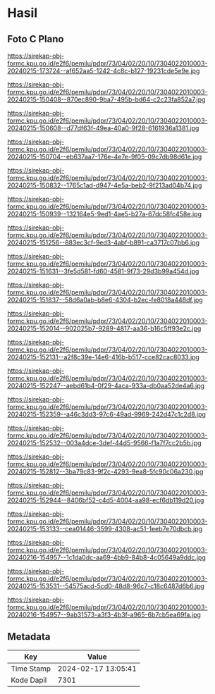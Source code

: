 # Hasil

## Foto C Plano

https://sirekap-obj-formc.kpu.go.id/e2f6/pemilu/pdpr/73/04/02/20/10/7304022010003-20240215-173724--af652aa5-1242-4c8c-b127-19231cde5e9e.jpg

https://sirekap-obj-formc.kpu.go.id/e2f6/pemilu/pdpr/73/04/02/20/10/7304022010003-20240215-150408--870ec890-9ba7-495b-bd64-c2c23fa852a7.jpg

https://sirekap-obj-formc.kpu.go.id/e2f6/pemilu/pdpr/73/04/02/20/10/7304022010003-20240215-150608--d77df63f-49ea-40a0-9f28-6161936a1381.jpg

https://sirekap-obj-formc.kpu.go.id/e2f6/pemilu/pdpr/73/04/02/20/10/7304022010003-20240215-150704--eb637aa7-176e-4e7e-9f05-09c7db98d61e.jpg

https://sirekap-obj-formc.kpu.go.id/e2f6/pemilu/pdpr/73/04/02/20/10/7304022010003-20240215-150832--1765c1ad-d947-4e5a-beb2-9f213ad04b74.jpg

https://sirekap-obj-formc.kpu.go.id/e2f6/pemilu/pdpr/73/04/02/20/10/7304022010003-20240215-150939--132164e5-9ed1-4ae5-b27a-67dc58fc458e.jpg

https://sirekap-obj-formc.kpu.go.id/e2f6/pemilu/pdpr/73/04/02/20/10/7304022010003-20240215-151256--883ec3cf-9ed3-4abf-b891-ca3717c07bb6.jpg

https://sirekap-obj-formc.kpu.go.id/e2f6/pemilu/pdpr/73/04/02/20/10/7304022010003-20240215-151631--3fe5d581-fd60-4581-9f73-29d3b99a454d.jpg

https://sirekap-obj-formc.kpu.go.id/e2f6/pemilu/pdpr/73/04/02/20/10/7304022010003-20240215-151837--58d6a0ab-b8e6-4304-b2ec-fe8018a448df.jpg

https://sirekap-obj-formc.kpu.go.id/e2f6/pemilu/pdpr/73/04/02/20/10/7304022010003-20240215-152014--902025b7-9289-4817-aa36-b16c5ff93e2c.jpg

https://sirekap-obj-formc.kpu.go.id/e2f6/pemilu/pdpr/73/04/02/20/10/7304022010003-20240215-152131--a2f8c39e-14e6-416b-b517-cce82cac8033.jpg

https://sirekap-obj-formc.kpu.go.id/e2f6/pemilu/pdpr/73/04/02/20/10/7304022010003-20240215-152247--aebd61b4-0f29-4aca-933a-db0aa52de4a6.jpg

https://sirekap-obj-formc.kpu.go.id/e2f6/pemilu/pdpr/73/04/02/20/10/7304022010003-20240215-152359--a46c3dd3-97c6-49ad-9969-242d47c1c2d8.jpg

https://sirekap-obj-formc.kpu.go.id/e2f6/pemilu/pdpr/73/04/02/20/10/7304022010003-20240215-152532--003a4dce-3def-44d5-9566-f1a7f7cc2b5b.jpg

https://sirekap-obj-formc.kpu.go.id/e2f6/pemilu/pdpr/73/04/02/20/10/7304022010003-20240215-152812--3ba79c83-9f2c-4293-9ea8-5fc90c06a230.jpg

https://sirekap-obj-formc.kpu.go.id/e2f6/pemilu/pdpr/73/04/02/20/10/7304022010003-20240215-152944--8406bf52-c4d5-4004-aa98-ecf6db119d20.jpg

https://sirekap-obj-formc.kpu.go.id/e2f6/pemilu/pdpr/73/04/02/20/10/7304022010003-20240215-153133--cea01446-3599-4308-ac51-1eeb7e70dbcb.jpg

https://sirekap-obj-formc.kpu.go.id/e2f6/pemilu/pdpr/73/04/02/20/10/7304022010003-20240216-154957--1c1da0dc-aa69-4bb9-84b8-4c05649a9ddc.jpg

https://sirekap-obj-formc.kpu.go.id/e2f6/pemilu/pdpr/73/04/02/20/10/7304022010003-20240215-153531--54575acd-5cd0-48d8-96c7-c18c6487d6b6.jpg

https://sirekap-obj-formc.kpu.go.id/e2f6/pemilu/pdpr/73/04/02/20/10/7304022010003-20240216-154957--9ab31573-a3f3-4b3f-a965-6b7cb5ea69fa.jpg


## Metadata

| Key        | Value               |
| ---------- | ------------------- |
| Time Stamp | 2024-02-17 13:05:41 |
| Kode Dapil | 7301                |



